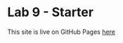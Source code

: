 # Lab 9 - Starter
This site is live on GitHub Pages [here](https://tritonro.github.io/Lab9_Starter/)
